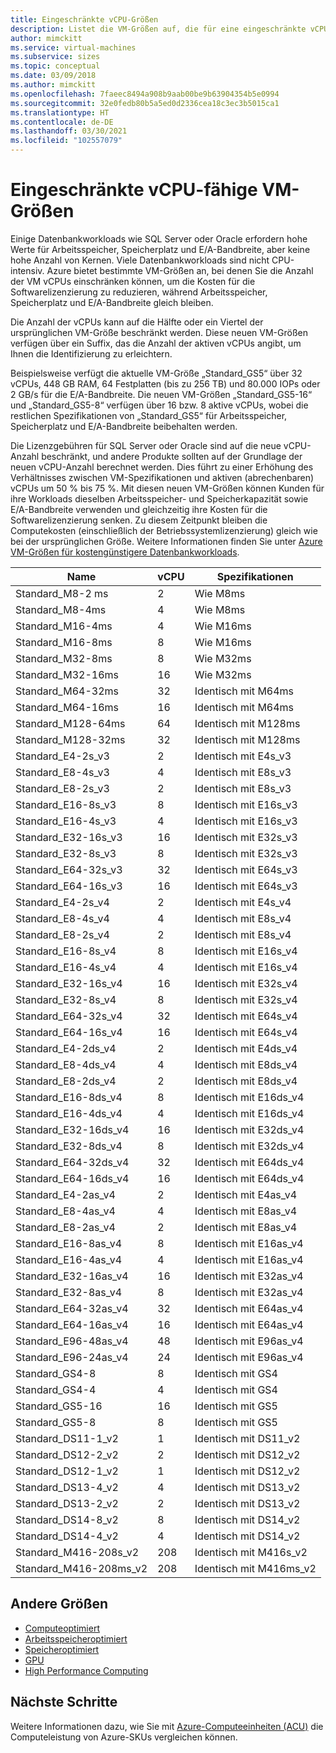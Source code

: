 ```yaml
---
title: Eingeschränkte vCPU-Größen
description: Listet die VM-Größen auf, die für eine eingeschränkte vCPU-Anzahl geeignet sind.
author: mimckitt
ms.service: virtual-machines
ms.subservice: sizes
ms.topic: conceptual
ms.date: 03/09/2018
ms.author: mimckitt
ms.openlocfilehash: 7faeec8494a908b9aab00be9b63904354b5e0994
ms.sourcegitcommit: 32e0fedb80b5a5ed0d2336cea18c3ec3b5015ca1
ms.translationtype: HT
ms.contentlocale: de-DE
ms.lasthandoff: 03/30/2021
ms.locfileid: "102557079"
---
```

# <a name="constrained-vcpu-capable-vm-sizes"></a>Eingeschränkte vCPU-fähige VM-Größen

Einige Datenbankworkloads wie SQL Server oder Oracle erfordern hohe Werte für Arbeitsspeicher, Speicherplatz und E/A-Bandbreite, aber keine hohe Anzahl von Kernen. Viele Datenbankworkloads sind nicht CPU-intensiv. Azure bietet bestimmte VM-Größen an, bei denen Sie die Anzahl der VM vCPUs einschränken können, um die Kosten für die Softwarelizenzierung zu reduzieren, während Arbeitsspeicher, Speicherplatz und E/A-Bandbreite gleich bleiben.

Die Anzahl der vCPUs kann auf die Hälfte oder ein Viertel der ursprünglichen VM-Größe beschränkt werden. Diese neuen VM-Größen verfügen über ein Suffix, das die Anzahl der aktiven vCPUs angibt, um Ihnen die Identifizierung zu erleichtern.

Beispielsweise verfügt die aktuelle VM-Größe „Standard_GS5“ über 32 vCPUs, 448 GB RAM, 64 Festplatten (bis zu 256 TB) und 80.000 IOPs oder 2 GB/s für die E/A-Bandbreite. Die neuen VM-Größen „Standard_GS5-16“ und „Standard_GS5-8“ verfügen über 16 bzw. 8 aktive vCPUs, wobei die restlichen Spezifikationen von „Standard_GS5“ für Arbeitsspeicher, Speicherplatz und E/A-Bandbreite beibehalten werden.

Die Lizenzgebühren für SQL Server oder Oracle sind auf die neue vCPU-Anzahl beschränkt, und andere Produkte sollten auf der Grundlage der neuen vCPU-Anzahl berechnet werden. Dies führt zu einer Erhöhung des Verhältnisses zwischen VM-Spezifikationen und aktiven (abrechenbaren) vCPUs um 50 % bis 75 %. Mit diesen neuen VM-Größen können Kunden für ihre Workloads dieselben Arbeitsspeicher- und Speicherkapazität sowie E/A-Bandbreite verwenden und gleichzeitig ihre Kosten für die Softwarelizenzierung senken. Zu diesem Zeitpunkt bleiben die Computekosten (einschließlich der Betriebssystemlizenzierung) gleich wie bei der ursprünglichen Größe. Weitere Informationen finden Sie unter [Azure VM-Größen für kostengünstigere Datenbankworkloads](https://azure.microsoft.com/blog/announcing-new-azure-vm-sizes-for-more-cost-effective-database-workloads/).


| Name                | vCPU | Spezifikationen           |
|---------------------|------|-----------------|
| Standard_M8-2 ms     | 2    | Wie M8ms    |
| Standard_M8-4ms     | 4    | Wie M8ms    |
| Standard_M16-4ms    | 4    | Wie M16ms   |
| Standard_M16-8ms    | 8    | Wie M16ms   |
| Standard_M32-8ms    | 8    | Wie M32ms   |
| Standard_M32-16ms   | 16   | Wie M32ms   |
| Standard_M64-32ms   | 32   | Identisch mit M64ms   |
| Standard_M64-16ms   | 16   | Identisch mit M64ms   |
| Standard_M128-64ms  | 64   | Identisch mit M128ms  |
| Standard_M128-32ms  | 32   | Identisch mit M128ms  |
| Standard_E4-2s_v3   | 2    | Identisch mit E4s_v3  |
| Standard_E8-4s_v3   | 4    | Identisch mit E8s_v3  |
| Standard_E8-2s_v3   | 2    | Identisch mit E8s_v3  |
| Standard_E16-8s_v3  | 8    | Identisch mit E16s_v3 |
| Standard_E16-4s_v3  | 4    | Identisch mit E16s_v3 |
| Standard_E32-16s_v3 | 16   | Identisch mit E32s_v3 |
| Standard_E32-8s_v3  | 8    | Identisch mit E32s_v3 |
| Standard_E64-32s_v3 | 32   | Identisch mit E64s_v3 |
| Standard_E64-16s_v3 | 16   | Identisch mit E64s_v3 |
| Standard_E4-2s_v4   | 2    | Identisch mit E4s_v4  |
| Standard_E8-4s_v4   | 4    | Identisch mit E8s_v4  |
| Standard_E8-2s_v4   | 2    | Identisch mit E8s_v4  |
| Standard_E16-8s_v4  | 8    | Identisch mit E16s_v4 |
| Standard_E16-4s_v4  | 4    | Identisch mit E16s_v4 |
| Standard_E32-16s_v4 | 16   | Identisch mit E32s_v4 |
| Standard_E32-8s_v4  | 8    | Identisch mit E32s_v4 |
| Standard_E64-32s_v4 | 32   | Identisch mit E64s_v4 |
| Standard_E64-16s_v4 | 16   | Identisch mit E64s_v4 |
| Standard_E4-2ds_v4  | 2    | Identisch mit E4ds_v4 |
| Standard_E8-4ds_v4  | 4    | Identisch mit E8ds_v4 |
| Standard_E8-2ds_v4  | 2    | Identisch mit E8ds_v4 |
| Standard_E16-8ds_v4 | 8    | Identisch mit E16ds_v4|
| Standard_E16-4ds_v4 | 4    | Identisch mit E16ds_v4|
| Standard_E32-16ds_v4| 16   | Identisch mit E32ds_v4|
| Standard_E32-8ds_v4 | 8    | Identisch mit E32ds_v4|
| Standard_E64-32ds_v4| 32   | Identisch mit E64ds_v4|
| Standard_E64-16ds_v4| 16   | Identisch mit E64ds_v4|
| Standard_E4-2as_v4  | 2    | Identisch mit E4as_v4 |
| Standard_E8-4as_v4  | 4    | Identisch mit E8as_v4 |
| Standard_E8-2as_v4  | 2    | Identisch mit E8as_v4 |
| Standard_E16-8as_v4 | 8    | Identisch mit E16as_v4|
| Standard_E16-4as_v4 | 4    | Identisch mit E16as_v4|
| Standard_E32-16as_v4| 16   | Identisch mit E32as_v4|
| Standard_E32-8as_v4 | 8    | Identisch mit E32as_v4|
| Standard_E64-32as_v4| 32   | Identisch mit E64as_v4|
| Standard_E64-16as_v4| 16   | Identisch mit E64as_v4|
| Standard_E96-48as_v4| 48   | Identisch mit E96as_v4|
| Standard_E96-24as_v4| 24   | Identisch mit E96as_v4|
| Standard_GS4-8      | 8    | Identisch mit GS4     |
| Standard_GS4-4      | 4    | Identisch mit GS4     |
| Standard_GS5-16     | 16   | Identisch mit GS5     |
| Standard_GS5-8      | 8    | Identisch mit GS5     |
| Standard_DS11-1_v2  | 1    | Identisch mit DS11_v2 |
| Standard_DS12-2_v2  | 2    | Identisch mit DS12_v2 |
| Standard_DS12-1_v2  | 1    | Identisch mit DS12_v2 |
| Standard_DS13-4_v2  | 4    | Identisch mit DS13_v2 |
| Standard_DS13-2_v2  | 2    | Identisch mit DS13_v2 |
| Standard_DS14-8_v2  | 8    | Identisch mit DS14_v2 |
| Standard_DS14-4_v2  | 4    | Identisch mit DS14_v2 |
| Standard_M416-208s_v2 | 208    | Identisch mit M416s_v2|
| Standard_M416-208ms_v2 | 208    | Identisch mit M416ms_v2 |

## <a name="other-sizes"></a>Andere Größen
- [Computeoptimiert](./sizes-compute.md)
- [Arbeitsspeicheroptimiert](./sizes-memory.md)
- [Speicheroptimiert](./sizes-storage.md)
- [GPU](./sizes-gpu.md)
- [High Performance Computing](./sizes-hpc.md)

## <a name="next-steps"></a>Nächste Schritte
Weitere Informationen dazu, wie Sie mit [Azure-Computeeinheiten (ACU)](./acu.md) die Computeleistung von Azure-SKUs vergleichen können.
